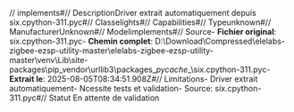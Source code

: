 // implements#// DescriptionDriver extrait automatiquement depuis six.cpython-311.pyc#// Classelights#// Capabilities#// Typeunknown#// ManufacturerUnknown#// Modelimplements#// Source- **Fichier original**: six.cpython-311.pyc- **Chemin complet**: D:\Download\Compressed\elelabs-zigbee-ezsp-utility-master\elelabs-zigbee-ezsp-utility-master\venv\Lib\site-packages\pip\_vendor\urllib3\packages\__pycache__\six.cpython-311.pyc- **Extrait le**: 2025-08-05T08:34:51.908Z#// Limitations- Driver extrait automatiquement- Ncessite tests et validation- Source: six.cpython-311.pyc#// Statut En attente de validation